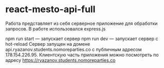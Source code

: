 # react-mesto-api-full
Работа представляет из себя серверное приложение для обработки запросов. В работе использовался express.js

npm run start — запускает сервер npm run dev — запускает сервер с hot-reload
Сервер запущен на домене api.ryazanov.students.nomoreparties.co с публичным адресом 178.154.226.95. Клиентскую часть приложения можно посмотреть по адресу https://ryazanov.students.nomoreparties.co
